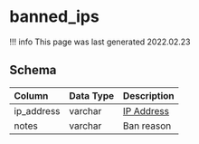 # banned_ips

!!! info
	This page was last generated 2022.02.23

## Schema

| Column | Data Type | Description |
| :--- | :--- | :--- |
| ip_address | varchar | [IP Address](../../schema/account/account_ip.md) |
| notes | varchar | Ban reason |

